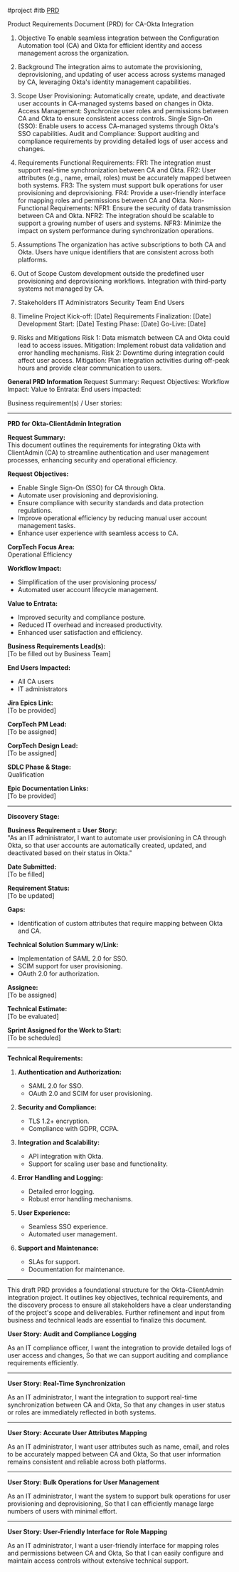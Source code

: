#project #itb [PRD](https://docs.google.com/document/d/1Xus7EMIlOf94kt9N2-fryeiuGM3SI-2CWvPYSRRt3p8/edit)


Product Requirements Document (PRD) for CA-Okta Integration
1. Objective
To enable seamless integration between the Configuration Automation tool (CA) and Okta for efficient identity and access management across the organization.

2. Background
The integration aims to automate the provisioning, deprovisioning, and updating of user access across systems managed by CA, leveraging Okta's identity management capabilities.

3. Scope
User Provisioning: Automatically create, update, and deactivate user accounts in CA-managed systems based on changes in Okta.
Access Management: Synchronize user roles and permissions between CA and Okta to ensure consistent access controls.
Single Sign-On (SSO): Enable users to access CA-managed systems through Okta's SSO capabilities.
Audit and Compliance: Support auditing and compliance requirements by providing detailed logs of user access and changes.
4. Requirements
Functional Requirements:
FR1: The integration must support real-time synchronization between CA and Okta.
FR2: User attributes (e.g., name, email, roles) must be accurately mapped between both systems.
FR3: The system must support bulk operations for user provisioning and deprovisioning.
FR4: Provide a user-friendly interface for mapping roles and permissions between CA and Okta.
Non-Functional Requirements:
NFR1: Ensure the security of data transmission between CA and Okta.
NFR2: The integration should be scalable to support a growing number of users and systems.
NFR3: Minimize the impact on system performance during synchronization operations.
5. Assumptions
The organization has active subscriptions to both CA and Okta.
Users have unique identifiers that are consistent across both platforms.
6. Out of Scope
Custom development outside the predefined user provisioning and deprovisioning workflows.
Integration with third-party systems not managed by CA.
7. Stakeholders
IT Administrators
Security Team
End Users
8. Timeline
Project Kick-off: [Date]
Requirements Finalization: [Date]
Development Start: [Date]
Testing Phase: [Date]
Go-Live: [Date]
9. Risks and Mitigations
Risk 1: Data mismatch between CA and Okta could lead to access issues.
Mitigation: Implement robust data validation and error handling mechanisms.
Risk 2: Downtime during integration could affect user access.
Mitigation: Plan integration activities during off-peak hours and provide clear communication to users.






**General PRD Information**
Request Summary:
Request Objectives:
Workflow Impact:
Value to Entrata:
End users impacted:

Business requirement(s) / User stories:



---

**PRD for Okta-ClientAdmin Integration**

**Request Summary:**  
This document outlines the requirements for integrating Okta with ClientAdmin (CA) to streamline authentication and user management processes, enhancing security and operational efficiency.

**Request Objectives:**
- Enable Single Sign-On (SSO) for CA through Okta.
- Automate user provisioning and deprovisioning.
- Ensure compliance with security standards and data protection regulations.
- Improve operational efficiency by reducing manual user account management tasks.
- Enhance user experience with seamless access to CA.

**CorpTech Focus Area:**  
Operational Efficiency

**Workflow Impact:**  
- Simplification of the user provisioning process/
- Automated user account lifecycle management.

**Value to Entrata:**  
- Improved security and compliance posture.
- Reduced IT overhead and increased productivity.
- Enhanced user satisfaction and efficiency.

**Business Requirements Lead(s):**  
[To be filled out by Business Team]

**End Users Impacted:**  
- All CA users
- IT administrators

**Jira Epics Link:**  
[To be provided]

**CorpTech PM Lead:**  
[To be assigned]

**CorpTech Design Lead:**  
[To be assigned]

**SDLC Phase & Stage:**  
Qualification

**Epic Documentation Links:**  
[To be provided]

---

**Discovery Stage:**

**Business Requirement = User Story:**  
"As an IT administrator, I want to automate user provisioning in CA through Okta, so that user accounts are automatically created, updated, and deactivated based on their status in Okta."

**Date Submitted:**  
[To be filled]

**Requirement Status:**  
[To be updated]

**Gaps:**  
- Identification of custom attributes that require mapping between Okta and CA.

**Technical Solution Summary w/Link:**  
- Implementation of SAML 2.0 for SSO.
- SCIM support for user provisioning.
- OAuth 2.0 for authorization.

**Assignee:**  
[To be assigned]

**Technical Estimate:**  
[To be evaluated]

**Sprint Assigned for the Work to Start:**  
[To be scheduled]

---

**Technical Requirements:**

1. **Authentication and Authorization:**
   - SAML 2.0 for SSO.
   - OAuth 2.0 and SCIM for user provisioning.

2. **Security and Compliance:**
   - TLS 1.2+ encryption.
   - Compliance with GDPR, CCPA.

3. **Integration and Scalability:**
   - API integration with Okta.
   - Support for scaling user base and functionality.

4. **Error Handling and Logging:**
   - Detailed error logging.
   - Robust error handling mechanisms.

5. **User Experience:**
   - Seamless SSO experience.
   - Automated user management.

6. **Support and Maintenance:**
   - SLAs for support.
   - Documentation for maintenance.

---

This draft PRD provides a foundational structure for the Okta-ClientAdmin integration project. It outlines key objectives, technical requirements, and the discovery process to ensure all stakeholders have a clear understanding of the project's scope and deliverables. Further refinement and input from business and technical leads are essential to finalize this document.




**User Story: Audit and Compliance Logging**

As an IT compliance officer, I want the integration to provide detailed logs of user access and changes, So that we can support auditing and compliance requirements efficiently.

---

**User Story: Real-Time Synchronization**

As an IT administrator, I want the integration to support real-time synchronization between CA and Okta, So that any changes in user status or roles are immediately reflected in both systems.

---

**User Story: Accurate User Attributes Mapping**

As an IT administrator, I want user attributes such as name, email, and roles to be accurately mapped between CA and Okta, So that user information remains consistent and reliable across both platforms.

---

**User Story: Bulk Operations for User Management**

As an IT administrator, I want the system to support bulk operations for user provisioning and deprovisioning, So that I can efficiently manage large numbers of users with minimal effort.

---

**User Story: User-Friendly Interface for Role Mapping**

As an IT administrator, I want a user-friendly interface for mapping roles and permissions between CA and Okta, So that I can easily configure and maintain access controls without extensive technical support.
